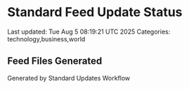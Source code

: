 # Standard Feed Update Status
Last updated: Tue Aug  5 08:19:21 UTC 2025
Categories: technology,business,world

## Feed Files Generated

Generated by Standard Updates Workflow
